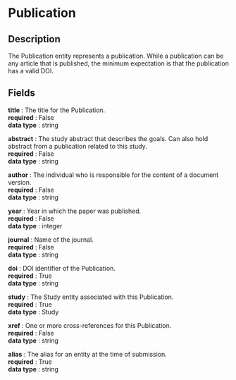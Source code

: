 # Publication

## Description

The Publication entity represents a publication. While a publication can be any article that is published, the minimum expectation is that the publication has a valid DOI.

## Fields

**title** : The title for the Publication.<br>
**required** : False<br>
**data type** : string <br>


**abstract** : The study abstract that describes the goals. Can also hold abstract from a publication related to this study.<br>
**required** : False<br>
**data type** : string <br>


**author** : The individual who is responsible for the content of a document version.<br>
**required** : False<br>
**data type** : string <br>


**year** : Year in which the paper was published.<br>
**required** : False<br>
**data type** : integer <br>


**journal** : Name of the journal.<br>
**required** : False<br>
**data type** : string <br>


**doi** : DOI identifier of the Publication.<br>
**required** : True<br>
**data type** : string <br>


**study** : The Study entity associated with this Publication.<br>
**required** : True<br>
**data type** : Study <br>


**xref** : One or more cross-references for this Publication.<br>
**required** : False<br>
**data type** : string <br>


**alias** : The alias for an entity at the time of submission.<br>
**required** : True<br>
**data type** : string <br>

